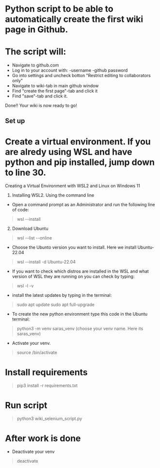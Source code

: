 # Python script to be able to automatically create the first wiki page in Github.

# The script will:
* Navigate to github.com
* Log in to your account with:
    -username
    -github password
* Go into settings and uncheck botton "Restrict editing to collaborators only"
* Navigate to wiki-tab in main github window
* Find "create the first page"-tab and click it
* Find "save"-tab and click it.

Done!! Your wiki is now ready to go!

## Set up
# Create a virtual environment. If you are alredy using WSL and have python and pip installed, jump down to line 30. 
Creating a Virtual Environment with WSL2 and Linux on Windows 11
1. Installing WSL2. Using the command line
* Open a command prompt as an Administrator and run the following line of code:
>wsl --install
2. Download Ubuntu
>wsl --list --online
* Choose the Ubunto version you want to install. Here we install Ubuntu-22.04
>wsl --install -d Ubuntu-22.04
* If you want to check which distros are installed in the WSL and what version of WSL they are running on you can check by typing:
>wsl -l -v
* install the latest updates by typing in the terminal:
>sudo apt update
>sudo apt full-upgrade
* To create the new python environment type this code in the Ubuntu terminal:
>python3 -m venv saras_venv (choose your venv name. Here its saras_venv)
* Activate your venv.
>source <venv>/bin/activate

# Install requirements
> pip3 install -r requirements.txt

# Run script
> python3 wiki_selenium_script.py

# After work is done
* Deactivate your venv
> deactivate
